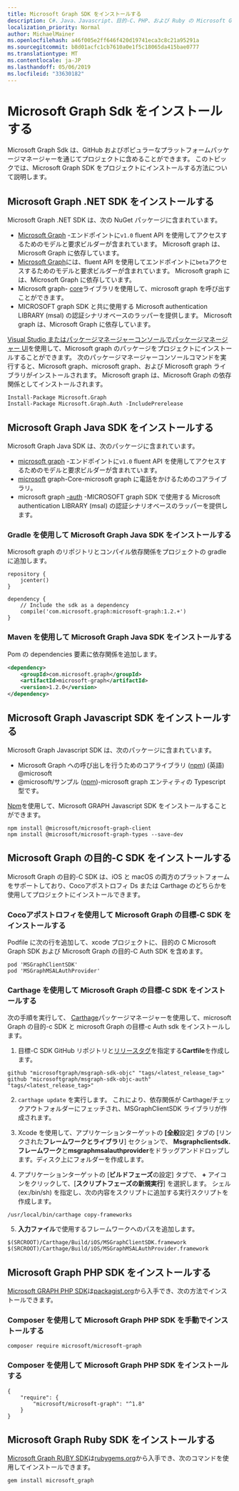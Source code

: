 ```yaml
---
title: Microsoft Graph SDK をインストールする
description: C#、Java、Javascript、目的-C、PHP、および Ruby の Microsoft Graph Sdk をインストールする手順について説明します。
localization_priority: Normal
author: MichaelMainer
ms.openlocfilehash: a46f005e2ff646f420d19741eca3c8c21a95291a
ms.sourcegitcommit: b8d01acfc1cb7610a0e1f5c18065da415bae0777
ms.translationtype: MT
ms.contentlocale: ja-JP
ms.lasthandoff: 05/06/2019
ms.locfileid: "33630182"
---
```

# <a name="install-the-microsoft-graph-sdks"></a>Microsoft Graph Sdk をインストールする

Microsoft Graph Sdk は、GitHub およびポピュラーなプラットフォームパッケージマネージャーを通じてプロジェクトに含めることができます。 このトピックでは、Microsoft Graph SDK をプロジェクトにインストールする方法について説明します。

## <a name="install-the-microsoft-graph-net-sdk"></a>Microsoft Graph .NET SDK をインストールする

Microsoft Graph .NET SDK は、次の NuGet パッケージに含まれています。

* [Microsoft Graph](https://github.com/microsoftgraph/msgraph-sdk-dotnet) -エンドポイントに`v1.0` fluent API を使用してアクセスするためのモデルと要求ビルダーが含まれています。 Microsoft graph は、Microsoft Graph に依存しています。
* [Microsoft Graph](https://github.com/microsoftgraph/msgraph-beta-sdk-dotnet)には、fluent API を使用してエンドポイントに`beta`アクセスするためのモデルと要求ビルダーが含まれています。 Microsoft graph には、Microsoft Graph に依存しています。
* Microsoft graph- [core](https://github.com/microsoftgraph/msgraph-sdk-dotnet)ライブラリを使用して、microsoft graph を呼び出すことができます。
* [](https://github.com/microsoftgraph/msgraph-sdk-dotnet-auth) MICROSOFT graph SDK と共に使用する Microsoft authentication LIBRARY (msal) の認証シナリオベースのラッパーを提供します。 Microsoft graph は、Microsoft Graph に依存しています。

[Visual Studio またはパッケージマネージャーコンソールでパッケージマネージャー UI](https://docs.microsoft.com/en-us/nuget/quickstart/install-and-use-a-package-in-visual-studio)を使用して、Microsoft graph のパッケージをプロジェクトにインストールすることができます。 次のパッケージマネージャーコンソールコマンドを実行すると、Microsoft graph、microsoft graph、および Microsoft graph ライブラリがインストールされます。 Microsoft graph は、Microsoft Graph の依存関係としてインストールされます。

```
Install-Package Microsoft.Graph
Install-Package Microsoft.Graph.Auth -IncludePrerelease
```

## <a name="install-the-microsoft-graph-java-sdk"></a>Microsoft Graph Java SDK をインストールする

Microsoft Graph Java SDK は、次のパッケージに含まれています。

* [microsoft graph](https://github.com/microsoftgraph/msgraph-sdk-java) -エンドポイントに`v1.0` fluent API を使用してアクセスするためのモデルと要求ビルダーが含まれています。
* [microsoft](https://github.com/microsoftgraph/msgraph-sdk-java-core) graph-Core-microsoft graph に電話をかけるためのコアライブラリ。
* microsoft graph [-auth](https://github.com/microsoftgraph/msgraph-sdk-java-auth) -MICROSOFT graph SDK で使用する Microsoft authentication LIBRARY (msal) の認証シナリオベースのラッパーを提供します。

### <a name="install-the-microsoft-graph-java-sdk-via-gradle"></a>Gradle を使用して Microsoft Graph Java SDK をインストールする

Microsoft graph のリポジトリとコンパイル依存関係をプロジェクトの gradle に追加します。

```
repository {
    jcenter()
}

dependency {
    // Include the sdk as a dependency
    compile('com.microsoft.graph:microsoft-graph:1.2.+')
}
```

### <a name="install-the-microsoft-graph-java-sdk-via-maven"></a>Maven を使用して Microsoft Graph Java SDK をインストールする

Pom の dependencies 要素に依存関係を追加します。

```xml
<dependency>
    <groupId>com.microsoft.graph</groupId>
    <artifactId>microsoft-graph</artifactId>
    <version>1.2.0</version>
</dependency>
```

## <a name="install-the-microsoft-graph-javascript-sdk"></a>Microsoft Graph Javascript SDK をインストールする

Microsoft Graph Javascript SDK は、次のパッケージに含まれています。

* Microsoft Graph への呼び出しを行うためのコアライブラリ ([npm](https://www.npmjs.com/package/@microsoft/microsoft-graph-client)) (英語) @microsoft
* @microsoft/サンプル ([npm](https://www.npmjs.com/package/@microsoft/microsoft-graph-types))-microsoft graph エンティティの Typescript 型です。

[Npm](https://www.npmjs.com)を使用して、Microsoft GRAPH Javascript SDK をインストールすることができます。

```
npm install @microsoft/microsoft-graph-client
npm install @microsoft/microsoft-graph-types --save-dev
```

## <a name="install-the-microsoft-graph-objective-c-sdk"></a>Microsoft Graph の目的-C SDK をインストールする

Microsoft Graph の目的-C SDK は、iOS と macOS の両方のプラットフォームをサポートしており、Cocoアポストロフィ Ds または Carthage のどちらかを使用してプロジェクトにインストールできます。

### <a name="install-the-microsoft-graph-objective-c-sdk-using-cocoapods"></a>Cocoアポストロフィを使用して Microsoft Graph の目標-C SDK をインストールする

Podfile に次の行を追加して、xcode プロジェクトに、目的の C Microsoft Graph SDK および Microsoft Graph の目的-C Auth SDK を含めます。

```
pod 'MSGraphClientSDK'
pod 'MSGraphMSALAuthProvider'
```

### <a name="install-the-microsoft-graph-objective-c-sdk-using-carthage"></a>Carthage を使用して Microsoft Graph の目標-C SDK をインストールする

次の手順を実行して、 [Carthage](https://github.com/Carthage/Carthage)パッケージマネージャーを使用して、microsoft Graph の目的-c SDK と microsoft Graph の目標-c Auth sdk をインストールします。

1. 目標-C SDK GitHub リポジトリと[リリースタグ](https://github.com/microsoftgraph/msgraph-sdk-objc/releases)を指定する**Cartfile**を作成します。

```
github "microsoftgraph/msgraph-sdk-objc" "tags/<latest_release_tag>"
github "microsoftgraph/msgraph-sdk-objc-auth" "tags/<latest_release_tag>"
```

2. `carthage update` を実行します。 これにより、依存関係が Carthage/チェックアウトフォルダーにフェッチされ、MSGraphClientSDK ライブラリが作成されます。

3. Xcode を使用して、アプリケーションターゲットの **[全般**設定] タブの [リンクされた**フレームワークとライブラリ**] セクションで、 **Msgraphclientsdk. フレームワーク**と**msgraphmsalauthprovider**をドラッグアンドドロップします。ディスク上にフォルダーを作成します。

4. アプリケーションターゲットの [**ビルドフェーズ**の設定] タブで、 **+** アイコンをクリックして、[**スクリプトフェーズの新規実行**] を選択します。 シェル (ex:/bin/sh) を指定し、次の内容をスクリプトに追加する実行スクリプトを作成します。

```
/usr/local/bin/carthage copy-frameworks
```

5. **入力ファイル**で使用するフレームワークへのパスを追加します。

```
$(SRCROOT)/Carthage/Build/iOS/MSGraphClientSDK.framework
$(SRCROOT)/Carthage/Build/iOS/MSGraphMSALAuthProvider.framework
```

## <a name="install-the-microsoft-graph-php-sdk"></a>Microsoft Graph PHP SDK をインストールする

[Microsoft GRAPH PHP SDK](https://github.com/microsoftgraph/msgraph-sdk-php)は[packagist.org](https://packagist.org/packages/microsoft/microsoft-graph)から入手でき、次の方法でインストールできます。

### <a name="install-the-microsoft-graph-php-sdk-manually-using-composer"></a>Composer を使用して Microsoft Graph PHP SDK を手動でインストールする

```
composer require microsoft/microsoft-graph
```

### <a name="install-the-microsoft-graph-php-sdk-using-composerjson"></a>Composer を使用して Microsoft Graph PHP SDK をインストールする

```
{
    "require": {
        "microsoft/microsoft-graph": "^1.8"
    }
}
```

## <a name="install-the-microsoft-graph-ruby-sdk"></a>Microsoft Graph Ruby SDK をインストールする

[Microsoft Graph RUBY SDK](https://github.com/microsoftgraph/msgraph-sdk-ruby)は[rubygems.org](https://rubygems.org/)から入手でき、次のコマンドを使用してインストールできます。

```
gem install microsoft_graph
```
